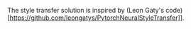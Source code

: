 The style transfer solution is inspired by
(Leon Gaty's code)[https://github.com/leongatys/PytorchNeuralStyleTransfer]].
